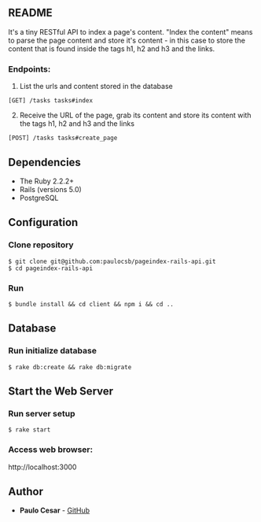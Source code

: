 README
------

It's a tiny RESTful API to index a page's content. "Index the content" means to parse the page content and store it's content - in this case to store the content that is found inside the tags h1, h2 and h3 and the links.

### Endpoints:

1. List the urls and content stored in the database

```
[GET] /tasks tasks#index
```

2. Receive the URL of the page, grab its content and store its content with the tags h1, h2 and h3 and the links

```
[POST] /tasks tasks#create_page
```

Dependencies
------------

- The Ruby 2.2.2+
- Rails (versions 5.0)
- PostgreSQL

Configuration
-------------

### Clone repository
```
$ git clone git@github.com:paulocsb/pageindex-rails-api.git
$ cd pageindex-rails-api
```

### Run
```
$ bundle install && cd client && npm i && cd ..
```

Database
--------

### Run initialize database
```
$ rake db:create && rake db:migrate
```

Start the Web Server
--------------------

### Run server setup
```
$ rake start
```

### Access web browser:

http://localhost:3000

Author
------

* **Paulo Cesar** - [GitHub](https://github.com/paulocsb)


